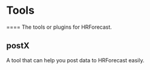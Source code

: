 # Tools
====
The tools or plugins for HRForecast.

## postX
A tool that can help you post data to HRForecast easily.
